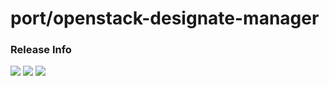 # port/openstack-designate-manager

### Release Info
[![](https://images.microbadger.com/badges/version/port/openstack-designate-manager.svg)](http://microbadger.com/images/port/openstack-designate-manager "Image info @ microbadger.com")
[![](https://images.microbadger.com/badges/image/port/openstack-designate-manager.svg)](http://microbadger.com/images/port/openstack-designate-manager "Image info @ microbadger.com")
[![](https://images.microbadger.com/badges/commit/port/openstack-designate-manager.svg)](http://microbadger.com/images/port/openstack-designate-manager "Image info @ microbadger.com")
